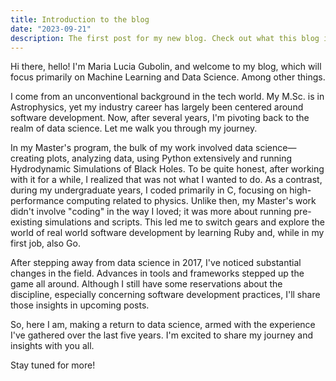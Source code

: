 ```yaml
---
title: Introduction to the blog
date: "2023-09-21"
description: The first post for my new blog. Check out what this blog is about!
---
```

Hi there, hello! I'm Maria Lucia Gubolin, and welcome to my blog, which will focus primarily on Machine Learning and Data Science. Among other things. 

I come from an unconventional background in the tech world. My M.Sc. is in Astrophysics, yet my industry career has largely been centered around software development. Now, after several years, I'm pivoting back to the realm of data science. Let me walk you through my journey.

In my Master's program, the bulk of my work involved data science—creating plots, analyzing data, using Python extensively and running Hydrodynamic Simulations of Black Holes. To be quite honest, after working with it for a while, I realized that was not what I wanted to do. As a contrast, during my undergraduate years, I coded primarily in C, focusing on high-performance computing related to physics. Unlike then, my Master's work didn't involve "coding" in the way I loved; it was more about running pre-existing simulations and scripts. This led me to switch gears and explore the world of real world software development by learning Ruby and, while in my first job, also Go.

After stepping away from data science in 2017, I've noticed substantial changes in the field. Advances in tools and frameworks stepped up the game all around. Although I still have some reservations about the discipline, especially concerning software development practices, I'll share those insights in upcoming posts.

So, here I am, making a return to data science, armed with the experience I've gathered over the last five years. I'm excited to share my journey and insights with you all.

Stay tuned for more!